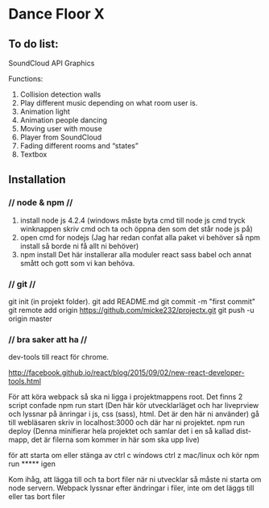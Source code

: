 # Dance Floor X


## To do list:

SoundCloud API
Graphics

Functions:

1. Collision detection walls
2. Play different music depending on what room user is.
3. Animation light
4. Animation people dancing
5. Moving user with mouse
6. Player from SoundCloud
7. Fading different rooms and “states”
8. Textbox 




## Installation

### // node & npm //
1. install node js 4.2.4
(windows måste byta cmd till node js cmd tryck winknappen skriv cmd och ta och öppna den som det står node js på) 
2. open cmd for nodejs
(Jag har redan confat alla paket vi behöver så npm install så borde ni få allt ni behöver)
3. npm install
Det här installerar alla moduler react sass babel och annat smått och gott som vi kan behöva.


### // git //

git init (in projekt folder).
git add README.md
git commit -m "first commit"
git remote add origin https://github.com/micke232/projectx.git
git push -u origin master


### // bra saker att ha //

dev-tools till react för chrome.

http://facebook.github.io/react/blog/2015/09/02/new-react-developer-tools.html


För att köra webpack så ska ni ligga i projektmappens root.
Det finns 2 script confade
npm run start (Den här kör utvecklarläget och har liveprview och lyssnar på änringar i js, css (sass), html. Det är den här ni använder) gå till webläsaren skriv in localhost:3000 och där har ni projektet. 
npm run deploy (Denna minifierar hela projektet och samlar det i en så kallad dist-mapp, det är filerna som kommer in här som ska upp live)

för att starta om eller stänga av ctrl c windows ctrl z mac/linux och kör npm run ***** igen

Kom ihåg, att lägga till och ta bort filer när ni utvecklar så måste ni starta om node servern. Webpack lyssnar efter ändringar i filer, inte om det läggs till eller tas bort filer